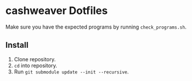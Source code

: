 # cashweaver Dotfiles

Make sure you have the expected programs by running `check_programs.sh`.

## Install

1. Clone repository.
1. `cd` into repository.
1. Run `git submodule update --init --recursive`.
